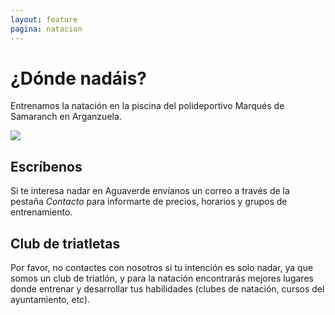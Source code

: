 ```yaml
---
layout: feature
pagina: natacion
---
```


# ¿Dónde nadáis?

Entrenamos la natación en la piscina del polideportivo Marqués de Samaranch en Arganzuela.

![](/img/5.jpg)

## Escríbenos

Si te interesa nadar en Aguaverde envíanos un correo a través de la pestaña *Contacto* para informarte de precios, horarios y grupos de entrenamiento.

## [](https://aguaverde.org/info/natacion#club-de-triatletas)Club de triatletas

Por favor, no contactes con nosotros si tu intención es solo nadar, ya que somos un club de triatlón, y para la natación encontrarás mejores lugares donde entrenar y desarrollar tus habilidades (clubes de natación, cursos del ayuntamiento, etc).
